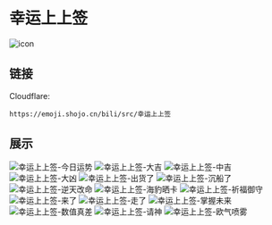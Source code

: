 # 幸运上上签
![icon](https://emoji.shojo.cn/bili/src/幸运上上签/icon.png)
## 链接
Cloudflare:
```
https://emoji.shojo.cn/bili/src/幸运上上签
```
## 展示
![幸运上上签-今日运势](https://emoji.shojo.cn/bili/src/幸运上上签/幸运上上签-今日运势.png)
![幸运上上签-大吉](https://emoji.shojo.cn/bili/src/幸运上上签/幸运上上签-大吉.png)
![幸运上上签-中吉](https://emoji.shojo.cn/bili/src/幸运上上签/幸运上上签-中吉.png)
![幸运上上签-大凶](https://emoji.shojo.cn/bili/src/幸运上上签/幸运上上签-大凶.png)
![幸运上上签-出货了](https://emoji.shojo.cn/bili/src/幸运上上签/幸运上上签-出货了.png)
![幸运上上签-沉船了](https://emoji.shojo.cn/bili/src/幸运上上签/幸运上上签-沉船了.png)
![幸运上上签-逆天改命](https://emoji.shojo.cn/bili/src/幸运上上签/幸运上上签-逆天改命.png)
![幸运上上签-海豹晒卡](https://emoji.shojo.cn/bili/src/幸运上上签/幸运上上签-海豹晒卡.png)
![幸运上上签-祈福御守](https://emoji.shojo.cn/bili/src/幸运上上签/幸运上上签-祈福御守.png)
![幸运上上签-来了](https://emoji.shojo.cn/bili/src/幸运上上签/幸运上上签-来了.png)
![幸运上上签-走了](https://emoji.shojo.cn/bili/src/幸运上上签/幸运上上签-走了.png)
![幸运上上签-掌握未来](https://emoji.shojo.cn/bili/src/幸运上上签/幸运上上签-掌握未来.png)
![幸运上上签-数值真差](https://emoji.shojo.cn/bili/src/幸运上上签/幸运上上签-数值真差.png)
![幸运上上签-请神](https://emoji.shojo.cn/bili/src/幸运上上签/幸运上上签-请神.png)
![幸运上上签-欧气喷雾](https://emoji.shojo.cn/bili/src/幸运上上签/幸运上上签-欧气喷雾.png)
